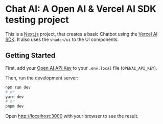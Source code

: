# Chat AI: A Open AI & Vercel AI SDK testing project

This is a [Next.js](https://nextjs.org/) project, that creates a basic Chatbot using the [Vercel AI SDK](https://sdk.vercel.ai/docs). It also uses the `shadcn/ui` to the UI components.

## Getting Started

First, add your [Open AI API Key](https://platform.openai.com/account/api-keys) to your `.env.local` file (`OPENAI_API_KEY`).

Then, run the development server:

```bash
npm run dev
# or
yarn dev
# or
pnpm dev
```

Open [http://localhost:3000](http://localhost:3000) with your browser to see the result.
